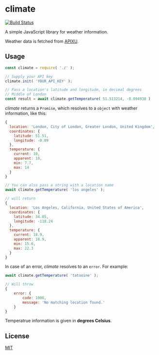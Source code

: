 # climate
[![Build Status](https://travis-ci.org/lszanata/climate.svg?branch=master)](https://travis-ci.org/lszanata/climate)

A simple JavaScript library for weather information.

Weather data is fetched from [APIXU](https://www.apixu.com/).

## Usage

```js
const climate = require( './' );

// Supply your API key
climate.init( 'YOUR_API_KEY' );

// Pass a location's latitude and longitude, in decimal degrees
// Middle of London
const result = await climate.getTemperature( 51.513214, -0.094938 )
```

*climate* returns a `Promise`, which resolves to a `object` with weather information, like this:

```js
{
  location: 'London, City of London, Greater London, United Kingdom',
  coordinates: {
    latitude: 51.51,
    longitude: -0.09
  },
  temperature: {
    current: 10,
    apparent: 10,
    min: 7.7,
    max: 14
  }
}
```

```js
// You can also pass a string with a location name
await climate.getTemperature( 'los angeles' );

// will return
{
  location: 'Los Angeles, California, United States of America',
  coordinates: {
    latitude: 34.05,
    longitude: -118.24
  },
  temperature: {
    current: 18.9,
    apparent: 18.9,
    min: 15.6,
    max: 22.3
  }
}
```

In case of an error, *climate* resolves to an `error`. For example:

```js
await climate.getTemperature( 'tatooine' );

// Will throw
{
	error: {
		code: 1006,
		message: 'No matching location found.'
	}
}
```

Temperatrue information is given in **degrees Celsius**.

## License

[MIT](./LICENSE)
